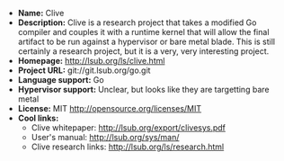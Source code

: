 - **Name:** Clive
- **Description:** Clive is a research project that takes a modified Go compiler
  and couples it with a runtime kernel that will allow the final artifact to be
  run against a hypervisor or bare metal blade. This is still certainly a research
  project, but it is a very, very interesting project.
- **Homepage:** http://lsub.org/ls/clive.html
- **Project URL:** git://git.lsub.org/go.git
- **Language support:** Go
- **Hypervisor support:** Unclear, but looks like they are targetting bare metal
- **License:** MIT http://opensource.org/licenses/MIT
- **Cool links:**
  - Clive whitepaper: http://lsub.org/export/clivesys.pdf
  - User's manual: http://lsub.org/sys/man/
  - Clive research links: http://lsub.org/ls/research.html
  